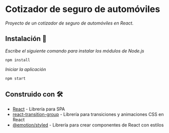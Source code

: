 # Cotizador de seguro de automóviles

_Proyecto de un cotizador de seguro de automóviles en React._

## Instalación 🔧

_Escribe el siguiente comando para instalar los módulos de Node.js_

```
npm install
```

_Iniciar la aplicación_

```
npm start
```

## Construido con 🛠️

* [React](https://reactjs.org/) - Librería para SPA
* [react-transition-group](https://www.npmjs.com/package/react-transition-group) - Librería para transiciones y animaciones CSS en React
* [@emotion/styled](https://emotion.sh/docs/introduction) - Librería para crear componentes de React con estilos
